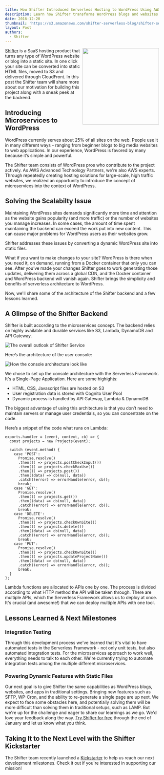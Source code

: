 ```yaml
---
title: How Shifter Introduced Serverless Hosting to WordPress Using AWS, DynamoDB and the Serverless Framework
description: Learn how Shifter transforms WordPress blogs and websites into static sites to make them faster, more secure and scalable in this guest post. 
date: 2016-12-20
thumbnail: 'https://s3.amazonaws.com/shifter-serverless-blog/shifter-square.png'
layout: Post
authors:
  - Shifter
---
```


<img align="right" width="250" height="250" src="https://s3.amazonaws.com/shifter-serverless-blog/shifter-square.png">

[Shifter](https://getshifter.io) is a SaaS hosting product that turns any type of WordPress website or blog into a static site. In one click your site can be converted into static HTML files, moved to S3 and delivered through CloudFront. In this post the Shifter team will share more about our motivation for building this project along with a sneak peek at the backend. 

## Introducing Microservices to WordPress

WordPress currently serves about 25% of all sites on the web. People use it in many different ways - ranging from beginner blogs to big media websites to web applications. In our experience, WordPress is favored by many because it’s simple and powerful.

The Shifter team consists of WordPress pros who contribute to the project actively. As AWS Advanced Technology Partners, we're also AWS experts. Through repeatedly creating hosting solutions for large-scale, high traffic websites, we realized an opportunity to introduce the concept of microservices into the context of WordPress.

## Solving the Scalabilty Issue

Maintaining WordPress sites demands significantly more time and attention as the website gains popularity (and more traffic) or the number of websites you manage increases. In some cases, the amount of time spent maintaining the backend can exceed the work put into new content. This can cause major problems for WordPress users as their websites grow. 

Shifter addresses these issues by converting a dynamic WordPress site into static files. 

What if you want to make changes to your site? WordPress is there when you need it, on demand, running from a Docker container that only you can see. After you’ve made your changes Shifter goes to work generating those updates, delivering them across a global CDN, and the Docker container and WordPress backend will vanish again. Shifter brings the simplicity and benefits of serverless architecture to WordPress. 

Now, we'll share some of the architecture of the Shifter backend and a few lessons learned.

## A Glimpse of the Shifter Backend

Shifter is built according to the microservices concept. The backend relies on highly available and durable services like S3, Lambda, DynamoDB and API Gateway.

![The overall outlook of Shifter Service](https://s3.amazonaws.com/shifter-serverless-blog/sitegenerator.png "The overall outlook of Shifter Service")

Here’s the architecture of the user console:

![How the console architecture look like](https://s3.amazonaws.com/shifter-serverless-blog/dashboard.png "How the console architecture look like")

We chose to set up the console architecture with the Serverless Framework. It's a Single-Page Application. Here are some highights:

- HTML, CSS, Javascript files are hosted on S3
- User registration data is stored with Cognito User Pool
- Dynamic process is handled by API Gateway, Lambda & DynamoDB

The biggest advantage of using this architecture is that you don’t need to maintain servers or manage user credentials, so you can concentrate on the code.

Here’s a snippet of the code what runs on Lambda:

```
exports.handler = (event, context, cb) => {
  const projects = new Projects(event);

  switch (event.method) {
    case 'POST':
      Promise.resolve()
      .then(() => projects.postCheckInput())
      .then(() => projects.checkMaxUse())
      .then(() => projects.post())
      .then((data) => cb(null, data))
      .catch((error) => errorHandle(error, cb));
      break;
    case 'GET':
      Promise.resolve()
      .then(() => projects.get())
      .then((data) => cb(null, data))
      .catch((error) => errorHandle(error, cb));     
      break;
    case 'DELETE':
      Promise.resolve()
      .then(() => projects.checkOwnSite())
      .then(() => projects.delete())
      .then((data) => cb(null, data))
      .catch((error) => errorHandle(error, cb));
      break;
    case 'PUT':
      Promise.resolve()
      .then(() => projects.checkOwnSite())
      .then(() => projects.updateProjectName())
      .then((data) => cb(null, data))
      .catch((error) => errorHandle(error, cb));
      break;
  }
};
```

Lambda functions are allocated to APIs one by one. The process is divided according to what HTTP method the API will be taken through. There are multiple APIs, which the Serverless Framework allows us to deploy at once. It's crucial (and awesome!) that we can deploy multiple APIs with one tool.

## Lessons Learned & Next Milestones

### Integration Testing

Through this development process we've learned that it's vital to have automated tests in the Serverless Framework - not only unit tests, but also automated integration tests. For the microservices approach to work well, everything needs to talk to each other. We're currently trying to automate integration tests among the multiple different microservices.

### Powering Dynamic Features with Static Files

Our next goal is to give Shifter the same capabilities as WordPress blogs, websites, and apps in traditional settings. Bringing new features such as SFTP, WP-Cron, and the ability to re-generate a single page are up next. We expect to face some obstacles here, and potentially solving them will be more difficult than solving them in traditional setups, such as LAMP. But we're up for the challenge and eager to share our learnings as we go. We'd love your feedback along the way. [Try Shifter for free](https://getshifter.io/blog/shifter-launching-campaign/) through the end of January and let us know what you think.

## Taking It to the Next Level with the Shifter Kickstarter

The Shifter team recently launched a [Kickstarter](https://www.kickstarter.com/projects/225627578/shifter-serverless-hosting-for-wordpress/updates) to help us reach our next development milestones. Check it out if you're interested in supporting our mission!
